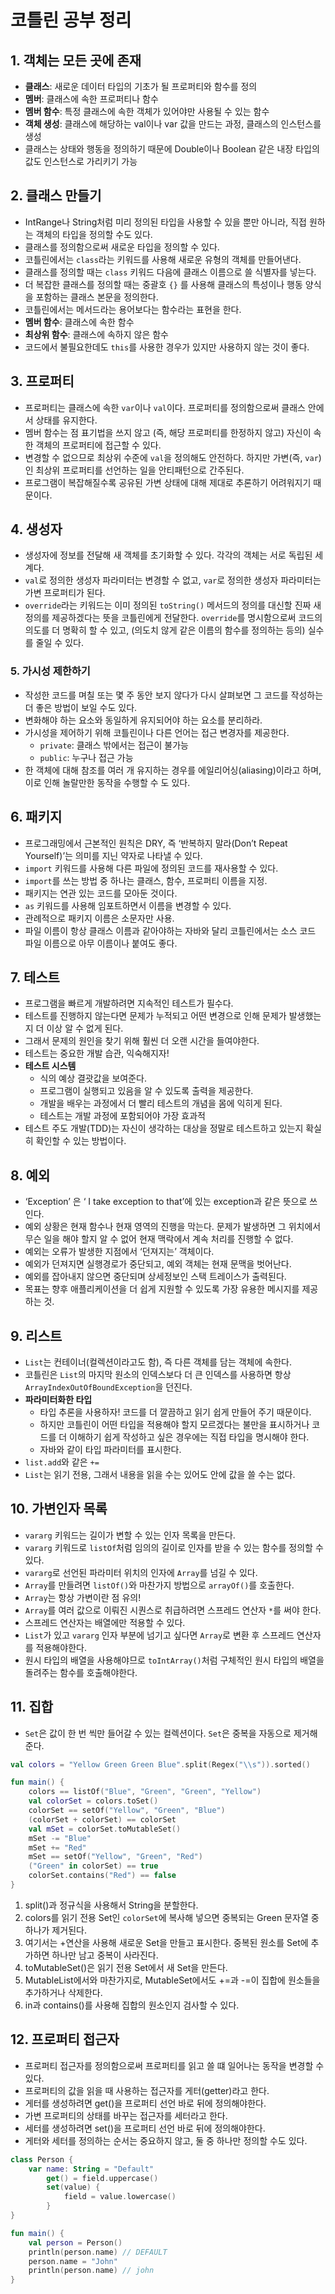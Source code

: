 # 코틀린 공부 정리

## 1. 객체는 모든 곳에 존재
- **클래스**: 새로운 데이터 타입의 기초가 될 프로퍼티와 함수를 정의
- **멤버**: 클래스에 속한 프로퍼티나 함수
- **멤버 함수**: 특정 클래스에 속한 객체가 있어야만 사용될 수 있는 함수
- **객체 생성**: 클래스에 해당하는 val이나 var 값을 만드는 과정, 클래스의 인스턴스를 생성
- 클래스는 상태와 행동을 정의하기 때문에 Double이나 Boolean 같은 내장 타입의 값도 인스턴스로 가리키기 가능

## 2. 클래스 만들기
- IntRange나 String처럼 미리 정의된 타입을 사용할 수 있을 뿐만 아니라, 직접 원하는 객체의 타입을 정의할 수도 있다.
- 클래스를 정의함으로써 새로운 타입을 정의할 수 있다.
- 코틀린에서는 `class`라는 키워드를 사용해 새로운 유형의 객체를 만들어낸다.
- 클래스를 정의할 때는 `class` 키워드 다음에 클래스 이름으로 쓸 식별자를 넣는다.
- 더 복잡한 클래스를 정의할 때는 중괄호 `{}` 를 사용해 클래스의 특성이나 행동 양식을 포함하는 클래스 본문을 정의한다.
- 코틀린에서는 메서드라는 용어보다는 함수라는 표현을 한다.
- **멤버 함수**: 클래스에 속한 함수
- **최상위 함수**: 클래스에 속하지 않은 함수
- 코드에서 불필요한데도 `this`를 사용한 경우가 있지만 사용하지 않는 것이 좋다.

## 3. 프로퍼티
- 프로퍼티는 클래스에 속한 `var`이나 `val`이다. 프로퍼티를 정의함으로써 클래스 안에서 상태를 유지한다.
- 멤버 함수는 점 표기법을 쓰지 않고 (즉, 해당 프로퍼티를 한정하지 않고) 자신이 속한 객체의 프로퍼티에 접근할 수 있다.
- 변경할 수 없으므로 최상위 수준에 `val`을 정의해도 안전하다. 하지만 가변(즉, `var`)인 최상위 프로퍼티를 선언하는 일을 안티패턴으로 간주된다.
- 프로그램이 복잡해질수록 공유된 가변 상태에 대해 제대로 추론하기 어려워지기 때문이다.

## 4. 생성자
- 생성자에 정보를 전달해 새 객체를 초기화할 수 있다. 각각의 객체는 서로 독립된 세계다.
- `val`로 정의한 생성자 파라미터는 변경할 수 없고, `var`로 정의한 생성자 파라미터는 가변 프로퍼티가 된다.
- `override`라는 키워드는 이미 정의된 `toString()` 메서드의 정의를 대신할 진짜 새 정의를 제공하겠다는 뜻을 코틀린에게 전달한다. `override`를 명시함으로써 코드의 의도를 더 명확히 할 수 있고, (의도치 않게 같은 이름의 함수를 정의하는 등의) 실수를 줄일 수 있다.

### 5. 가시성 제한하기
- 작성한 코드를 며칠 또는 몇 주 동안 보지 않다가 다시 살펴보면 그 코드를 작성하는 더 좋은 방법이 보일 수도 있다.
- 변화해야 하는 요소와 동일하게 유지되어야 하는 요소를 분리하라.
- 가시성을 제어하기 위해 코틀린이나 다른 언어는 접근 변경자를 제공한다.
  - `private`: 클래스 밖에서는 접근이 불가능
  - `public`: 누구나 접근 가능
- 한 객체에 대해 참조를 여러 개 유지하는 경우를 에일리어싱(aliasing)이라고 하며, 이로 인해 놀랄만한 동작을 수행할 수 도 있다.

## 6. 패키지
- 프로그래밍에서 근본적인 원칙은 DRY, 즉 ‘반복하지 말라(Don’t Repeat Yourself)’는 의미를 지닌 약자로 나타낼 수 있다.
- `import` 키워드를 사용해 다른 파일에 정의된 코드를 재사용할 수 있다.
- `import`를 쓰는 방법 중 하나는 클래스, 함수, 프로퍼티 이름을 지정.
- 패키지는 연관 있는 코드를 모아둔 것이다.
- `as` 키워드를 사용해 임포트하면서 이름을 변경할 수 있다.
- 관례적으로 패키지 이름은 소문자만 사용.
- 파일 이름이 항상 클래스 이름과 같아야하는 자바와 달리 코틀린에서는 소스 코드 파일 이름으로 아무 이름이나 붙여도 좋다.

## 7. 테스트
- 프로그램을 빠르게 개발하려면 지속적인 테스트가 필수다.
- 테스트를 진행하지 않는다면 문제가 누적되고 어떤 변경으로 인해 문제가 발생했는지 더 이상 알 수 없게 된다.
- 그래서 문제의 원인을 찾기 위해 훨씬 더 오랜 시간을 들여야한다.
- 테스트는 중요한 개발 습관, 익숙해지자!
- **테스트 시스템**
  - 식의 예상 결괏값을 보여준다.
  - 프로그램이 실행되고 있음을 알 수 있도록 출력을 제공한다.
  - 개발을 배우는 과정에서 더 빨리 테스트의 개념을 몸에 익히게 된다.
  - 테스트는 개발 과정에 포함되어야 가장 효과적
- 테스트 주도 개발(TDD)는 자신이 생각하는 대상을 정말로 테스트하고 있는지 확실히 확인할 수 있는 방법이다.

## 8. 예외
- ‘Exception’ 은 ‘ I take exception to that’에 있는 exception과 같은 뜻으로 쓰인다.
- 예외 상황은 현재 함수나 현재 영역의 진행을 막는다. 문제가 발생하면 그 위치에서 무슨 일을 해야 할지 알 수 없어 현재 맥락에서 계속 처리를 진행할 수 없다.
- 예외는 오류가 발생한 지점에서 ‘던져지는’ 객체이다.
- 예외가 던져지면 실행경로가 중단되고, 예외 객체는 현재 문맥을 벗어난다.
- 예외를 잡아내지 않으면 중단되며 상세정보인 스택 트레이스가 출력된다.
- 목표는 향후 애플리케이션을 더 쉽게 지원할 수 있도록 가장 유용한 메시지를 제공하는 것.

## 9. 리스트
- `List`는 컨테이너(컬렉션이라고도 함), 즉 다른 객체를 담는 객체에 속한다.
- 코틀린은 `List`의 마지막 원소의 인덱스보다 더 큰 인덱스를 사용하면 항상 `ArrayIndexOutOfBoundException`을 던진다.
- **파라미터화한 타입**
  - 타입 추론을 사용하자! 코드를 더 깔끔하고 읽기 쉽게 만들어 주기 때문이다.
  - 하지만 코틀린이 어떤 타입을 적용해야 할지 모르겠다는 불만을 표시하거나 코드를 더 이해하기 쉽게 작성하고 싶은 경우에는 직접 타입을 명시해야 한다.
  - 자바와 같이 타입 파라미터를 표시한다.
- `list.add`와 같은 `+=`
- `List`는 읽기 전용, 그래서 내용을 읽을 수는 있어도 안에 값을 쓸 수는 없다.

## 10. 가변인자 목록
- `vararg` 키워드는 길이가 변할 수 있는 인자 목록을 만든다.
- `vararg` 키워드로 `listOf`처럼 임의의 길이로 인자를 받을 수 있는 함수를 정의할 수 있다.
- `vararg`로 선언된 파라미터 위치의 인자에 `Array`를 넘길 수 있다.
- `Array`를 만들려면 `listOf()`와 마찬가지 방법으로 `arrayOf()`를 호출한다.
- `Array`는 항상 가변이란 점 유의!
- `Array`를 여러 값으로 이뤄진 시퀀스로 취급하려면 스프레드 연산자 `*`를 써야 한다.
- 스프레드 연산자는 배열에만 적용할 수 있다.
- `List`가 있고 `vararg` 인자 부분에 넘기고 싶다면 `Array`로 변환 후 스프레드 연산자를 적용해야한다.
- 원시 타입의 배열을 사용해야므로 `toIntArray()`처럼 구체적인 원시 타입의 배열을 돌려주는 함수를 호출해야한다.

## 11. 집합
- `Set`은 값이 한 번 씩만 들어갈 수 있는 컬렉션이다. `Set`은 중복을 자동으로 제거해준다.

```kotlin
val colors = "Yellow Green Green Blue".split(Regex("\\s")).sorted()

fun main() {
    colors == listOf("Blue", "Green", "Green", "Yellow")
    val colorSet = colors.toSet()
    colorSet == setOf("Yellow", "Green", "Blue")
    (colorSet + colorSet) == colorSet
    val mSet = colorSet.toMutableSet()
    mSet -= "Blue"
    mSet += "Red"
    mSet == setOf("Yellow", "Green", "Red")
    ("Green" in colorSet) == true
    colorSet.contains("Red") == false
}
```

1. split()과 정규식을 사용해서 String을 분할한다.
2. colors를 읽기 전용 Set인 `colorSet`에 복사해 넣으면 중복되는 Green 문자열 중 하나가 제거된다.
3. 여기서는 +연산을 사용해 새로운 Set을 만들고 표시한다. 중복된 원소를 Set에 추가하면 하나만 남고 중복이 사라진다.
4. toMutableSet()은 읽기 전용 Set에서 새 Set을 만든다.
5. MutableList에서와 마찬가지로, MutableSet에서도 +=과 -=이 집합에 원소들을 추가하거나 삭제한다.
6. in과 contains()를 사용해 집합의 원소인지 검사할 수 있다.

## 12. 프로퍼티 접근자
- 프로퍼티 접근자를 정의함으로써 프로퍼티를 읽고 쓸 떄 일어나는 동작을 변경할 수 있다.
- 프로퍼티의 값을 읽을 때 사용하는 접근자를 게터(getter)라고 한다.
- 게터를 생성하려면 get()을 프로퍼티 선언 바로 뒤에 정의해야한다.
- 가변 프로퍼티의 상태를 바꾸는 접근자를 세터라고 한다.
- 세터를 생성하려면 set()을 프로퍼티 선언 바로 뒤에 정의해야한다.
- 게터와 세터를 정의하는 순서는 중요하지 않고, 둘 중 하나만 정의할 수도 있다.

```kotlin
class Person {
    var name: String = "Default"
        get() = field.uppercase()
        set(value) {
            field = value.lowercase()
        }
}

fun main() {
    val person = Person()
    println(person.name) // DEFAULT
    person.name = "John"
    println(person.name) // john
}
```
